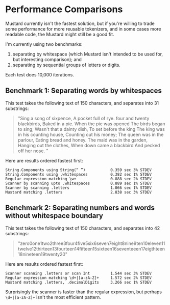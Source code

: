 # Performance Comparisons

Mustard currently isn't the fastest solution, but if you're willing to trade some performance for more reusable tokenizers, and in some cases more readable code, the Mustard might still be a good fit.

I'm currently using two benchmarks:

1. separating by whitespace (which Mustard isn't intended to be used for, but interesting comparison); and
2. separating by sequential groups of letters or digits.

Each test does 10,000 iterations.

## Benchmark 1: Separating words by whitespaces

This test takes the following text of 150 characters, and separates into 31 substrings:

> "Sing a song of sixpence, A pocket full of rye. four and twenty blackbirds, Baked in a pie. When the pie was opened The birds began to sing; Wasn't that a dainty dish, To set before the king The king was in his counting house, Counting out his money; The queen was in the parlour, Eating bread and honey. The maid was in the garden, Hanging out the clothes, When down came a blackbird And pecked off her nose. "

Here are results ordered fastest first:

````
String.Components using String(“ ”)           0.359 sec 3% STDEV
String.Components using .whitespaces          0.382 sec 1% STDEV
Regular expression matching \w+               0.888 sec 2% STDEV
Scanner by scanning upto .whitespaces         0.889 sec 1% STDEV
Scanner by scanning .letters                  1.066 sec 1% STDEV
Mustard matching .letters                     2.838 sec 3% STDEV
````

## Benchmark 2: Separating numbers and words without whitespace boundary

This test takes the following text of 150 characters, and separates into 42 substrings:

> "zero0one1two2three3four4five5six6seven7eight8nine9ten10eleven11twelve12thirteen13fourteen14fifteen15sixteen16seventeeen17eigthteen18nineteen19twenty20"

Here are results ordered fastest first:

````
Scanner scanning .letters or scan Int         1.544 sec 3% STDEV
Regular expression matching \d+|[a-zA-Z]+     1.572 sec 2% STDEV
Mustard matching .letters, .decimalDigits     3.266 sec 1% STDEV
````

Surprisingly the scanner is faster than the regular expression, but perhaps `\d+|[a-zA-Z]+` isn't the most efficient pattern.
